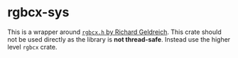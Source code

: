 # rgbcx-sys
This is a wrapper around [`rgbcx.h` by Richard Geldreich](https://github.com/richgel999/bc7enc/blob/master/rgbcx.h).
This crate should not be used directly as the library is **not thread-safe**.
Instead use the higher level `rgbcx` crate.
